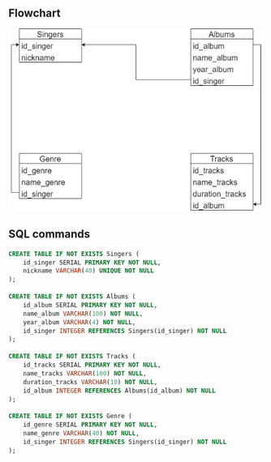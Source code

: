 ## Flowchart

![](https://github.com/AnastasiaLunina/SQL/blob/main/Introduction/diagram.png?raw=true) 

## SQL commands

```sql
CREATE TABLE IF NOT EXISTS Singers (
	id_singer SERIAL PRIMARY KEY NOT NULL,
	nickname VARCHAR(40) UNIQUE NOT NULL
);

CREATE TABLE IF NOT EXISTS Albums (
	id_album SERIAL PRIMARY KEY NOT NULL,
	name_album VARCHAR(100) NOT NULL,
	year_album VARCHAR(4) NOT NULL,
	id_singer INTEGER REFERENCES Singers(id_singer) NOT NULL
);

CREATE TABLE IF NOT EXISTS Tracks (
	id_tracks SERIAL PRIMARY KEY NOT NULL,
	name_tracks VARCHAR(100) NOT NULL,
	duration_tracks VARCHAR(10) NOT NULL,
	id_album INTEGER REFERENCES Albums(id_album) NOT NULL
);

CREATE TABLE IF NOT EXISTS Genre (
	id_genre SERIAL PRIMARY KEY NOT NULL,
	name_genre VARCHAR(40) NOT NULL,
	id_singer INTEGER REFERENCES Singers(id_singer) NOT NULL
);
```